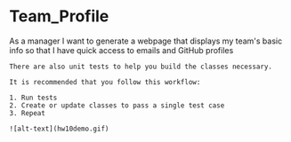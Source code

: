 # Team_Profile

As a manager
I want to generate a webpage that displays my team's basic info
so that I have quick access to emails and GitHub profiles
```
There are also unit tests to help you build the classes necessary.

It is recommended that you follow this workflow:

1. Run tests
2. Create or update classes to pass a single test case
3. Repeat

![alt-text](hw10demo.gif)